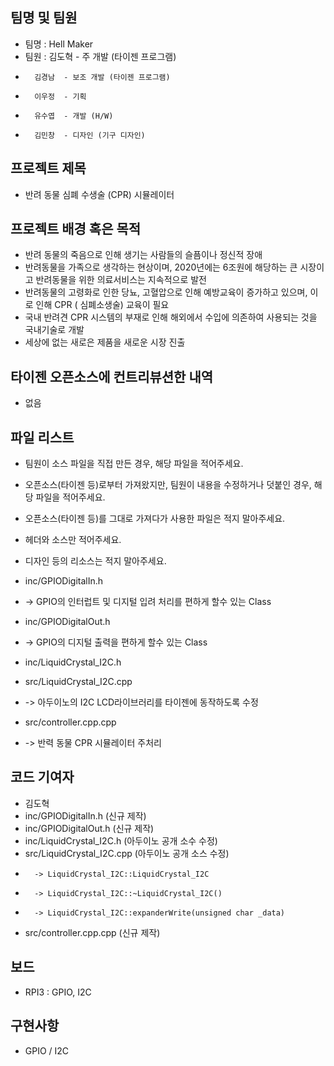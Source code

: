 ## 팀명 및 팀원
* 팀명 : Hell Maker
* 팀원 : 김도혁  - 주 개발 (타이젠 프로그램)
*		김경남  - 보조 개발 (타이젠 프로그램)
*		이우정  - 기획 
*		유수엽  - 개발 (H/W)
*		김민창  - 디자인 (기구 디자인)

## 프로젝트 제목
* 반려 동물 심폐 수생술 (CPR) 시뮬레이터

## 프로젝트 배경 혹은 목적
* 반려 동물의 죽음으로 인해 생기는 사람들의 슬픔이나 정신적 장애
* 반려동물을 가족으로 생각하는 현상이며, 2020년에는 6조원에 해당하는 큰 시장이고 반려동물을 위한 의료서비스는 지속적으로 발전
* 반려동물의 고령화로 인한 당뇨, 고혈압으로 인해 예방교육이 증가하고 있으며,  이로 인해 CPR ( 심폐소생술) 교육이 필요
* 국내 반려견 CPR 시스템의 부재로 인해 해외에서 수입에 의존하여 사용되는 것을 국내기술로 개발
* 세상에 없는 새로은 제품을 새로운 시장 진출

## 타이젠 오픈소스에 컨트리뷰션한 내역
* 없음


## 파일 리스트
* 팀원이 소스 파일을 직접 만든 경우, 해당 파일을 적어주세요.
* 오픈소스(타이젠 등)로부터 가져왔지만, 팀원이 내용을 수정하거나 덧붙인 경우, 해당 파일을 적어주세요.
* 오픈소스(타이젠 등)를 그대로 가져다가 사용한 파일은 적지 말아주세요.
* 헤더와 소스만 적어주세요.
* 디자인 등의 리소스는 적지 말아주세요.

* inc/GPIODigitalIn.h
*	-> GPIO의 인터럽트 및 디지털 입려 처리를 편하게 할수 있는 Class
* inc/GPIODigitalOut.h
*	-> GPIO의 디지털 출력을 편하게 할수 있는 Class
* inc/LiquidCrystal_I2C.h
* src/LiquidCrystal_I2C.cpp
*	-> 아두이노의 I2C LCD라이브러리를 타이젠에 동작하도록 수정
* src/controller.cpp.cpp
*	-> 반력 동물 CPR 시뮬레이터 주처리

## 코드 기여자

* 김도혁
* 	inc/GPIODigitalIn.h			(신규 제작)
* 	inc/GPIODigitalOut.h		(신규 제작)
* 	inc/LiquidCrystal_I2C.h		(아두이노 공개 소수 수정)
* 	src/LiquidCrystal_I2C.cpp 	(아두이노 공개 소스 수정)
*		-> LiquidCrystal_I2C::LiquidCrystal_I2C
*		-> LiquidCrystal_I2C::~LiquidCrystal_I2C()
*		-> LiquidCrystal_I2C::expanderWrite(unsigned char _data)
* 	src/controller.cpp.cpp 	(신규 제작)

## 보드
* RPI3 : GPIO, I2C

## 구현사항
* GPIO / I2C